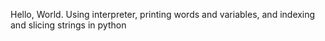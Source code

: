 Hello, World. Using interpreter, printing words and variables, and indexing and slicing strings in python
